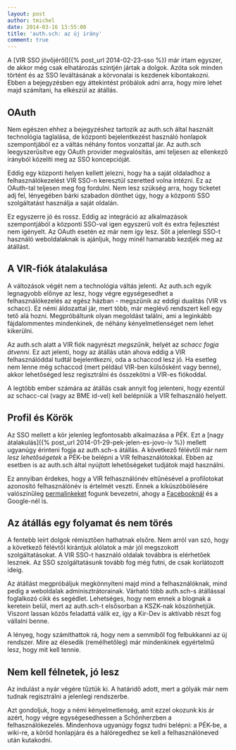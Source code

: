 ```yaml
---
layout: post
author: tmichel
date: 2014-03-16 13:55:00
title: 'auth.sch: az új irány'
comment: true
---
```


A [VIR SSO jövőjéről]({% post_url 2014-02-23-sso %}) már írtam egyszer, de akkor még csak elhatározás szintjén jártak a dolgok. Azóta sok minden történt és az SSO leváltásának a körvonalai is kezdenek kibontakozni. Ebben a bejegyzésben egy áttekintést próbálok adni arra, hogy mire lehet majd számítani, ha elkészül az átállás.

## OAuth

Nem egészen ehhez a bejegyzéshez tartozik az auth.sch által használt technológia taglalása, de központi bejelentkezést használó honlapok szempontjából ez a váltás néhány fontos vonzattal jár. Az auth.sch leegyszerűsítve egy OAuth provider megvalósítás, ami teljesen az ellenkező irányból közelíti meg az SSO koncepcióját.

Eddig egy központi helyen kellett jelezni, hogy ha a saját oldaladhoz a felhasználókezelést VIR SSO-n keresztül szeretted volna intézni. Ez az OAuth-tal teljesen meg fog fordulni. Nem lesz szükség arra, hogy ticketet adj fel, lényegében bárki szabadon dönthet úgy, hogy a központi SSO szolgáltatást használja a saját oldalán.

Ez egyszerre jó és rossz. Eddig az integráció az alkalmazások szempontjából a központi SSO-val igen egyszerű volt és extra fejlesztést nem igényelt. Az OAuth esetén ez már nem így lesz. Sőt a jelenlegi SSO-t használó weboldalaknak is ajánljuk, hogy minél hamarabb kezdjék meg az átállást.

## A VIR-fiók átalakulása

A változások végét nem a technológia váltás jelenti. Az auth.sch egyik legnagyobb előnye az lesz, hogy végre egységesedhet a felhasználókezelés az egész házban - megszűnik az eddigi dualitás (VIR vs schacc). Ez némi áldozattal jár, mert több, már meglévő rendszert kell egy tető alá hozni. Megpróbáltunk olyan megoldást találni, ami a leginkább fájdalommentes mindenkinek, de néhány kényelmetlenséget nem lehet kikerülni.

Az auth.sch alatt a VIR fiók nagyrészt _megszűnik_, helyét az _schacc fogja átvenni_. Ez azt jelenti, hogy az átállás után ahova eddig a VIR felhasználóddal tudtál bejelentkezni, oda a schaccod lesz jó. Ha esetleg nem lenne még schaccod (mert például VIR-ben külsősként vagy benne), akkor lehetőséged lesz regisztrálni és összekötni a VIR-es fiókoddal.

A legtöbb ember számára az átállás csak annyit fog jelenteni, hogy ezentúl az schacc-cal (vagy az BME id-vel) kell belépniük a VIR felhasználó helyett.

## Profil és Körök

Az SSO mellett a kör jelenleg legfontosabb alkalmazása a PÉK. Ezt a [nagy átalakulás]({% post_url 2014-01-29-pek-jelen-es-jovo-iv %}) mellett ugyanúgy érinteni fogja az auth.sch-s átállás. A következő félévtől már _nem lesz lehetőségetek_ a PÉK-be belépni a VIR felhasználótokkal. Ebben az esetben is az auth.sch által nyújtott lehetőségeket tudjátok majd használni.

Ez annyiban érdekes, hogy a VIR felhasználónév eltűnésével a profilotokat azonosító felhasználónév is értelmét veszti. Ennek a kiküszöbölésére valószínűleg [permalinkeket](http://en.wikipedia.org/wiki/Permalink) fogunk bevezetni, ahogy a [Facebooknál](http://www.facebook.com/help/www/211813265517027) és a Google-nél is.

## Az átállás egy folyamat és nem törés

A fentebb leírt dolgok rémisztően hathatnak elsőre. Nem arról van szó, hogy a következő félévtől kirántjuk alólatok a már jól megszokott szolgáltatásokat. A VIR SSO-t használó oldalak továbbra is elérhetőek lesznek. Az SSO szolgáltatásunk tovább fog még futni, de csak korlátozott ideig.

Az átállást megpróbáljuk megkönnyíteni majd mind a felhasználóknak, mind pedig a weboldalak adminisztrátorainak. Várható több auth.sch-s átállással foglalkozó cikk és segédlet. Lehetséges, hogy nem ennek a blognak a keretein belül, mert az auth.sch-t elsősorban a KSZK-nak köszönhetjük. Viszont lassan közös feladattá válik ez, így a Kir-Dev is aktívabb részt fog vállalni benne.

A lényeg, hogy számíthattok rá, hogy nem a semmiből fog felbukkanni az új rendszer. Mire az élesedik (remélhetőleg) már mindenkinek egyértelmű lesz, hogy mit kell tennie.

## Nem kell félnetek, jó lesz

Az indulást a nyár végére tűztük ki. A határidő adott, mert a gólyák már nem tudnak regisztrálni a jelenlegi rendszerbe.

Azt gondoljuk, hogy a némi kényelmetlenség, amit ezzel okozunk kis ár azért, hogy végre egységesedhessen a Schönherzben a felhasználókezelés. Mindenhova ugyanúgy fogsz tudni belépni: a PÉK-be, a wiki-re, a köröd honlapjára és a hálóregedhez se kell a felhasználóneved után kutakodni.

